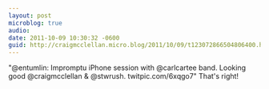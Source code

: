 ```yaml
---
layout: post
microblog: true
audio: 
date: 2011-10-09 10:30:32 -0600
guid: http://craigmcclellan.micro.blog/2011/10/09/t123072866504806400.html
---
```

"@entumlin: Impromptu iPhone session with @carlcartee band. Looking good @craigmcclellan &amp; @stwrush. twitpic.com/6xqgo7" That's right!
